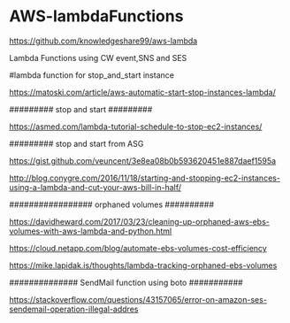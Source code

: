 # AWS-lambdaFunctions

https://github.com/knowledgeshare99/aws-lambda

Lambda Functions using CW event,SNS and SES

#lambda function for stop_and_start instance

https://matoski.com/article/aws-automatic-start-stop-instances-lambda/

######### stop and start #########

https://asmed.com/lambda-tutorial-schedule-to-stop-ec2-instances/

######### stop and start from ASG

https://gist.github.com/veuncent/3e8ea08b0b593620451e887daef1595a

http://blog.conygre.com/2016/11/18/starting-and-stopping-ec2-instances-using-a-lambda-and-cut-your-aws-bill-in-half/

################# orphaned volumes ##########

https://davidheward.com/2017/03/23/cleaning-up-orphaned-aws-ebs-volumes-with-aws-lambda-and-python.html

https://cloud.netapp.com/blog/automate-ebs-volumes-cost-efficiency

https://mike.lapidak.is/thoughts/lambda-tracking-orphaned-ebs-volumes

############## SendMail function using boto ###########

https://stackoverflow.com/questions/43157065/error-on-amazon-ses-sendemail-operation-illegal-addres





